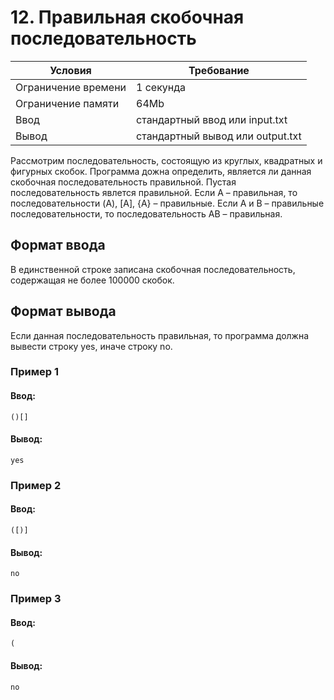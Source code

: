 # 12. Правильная скобочная последовательность

| Условия             | Требование                         |
| ------------------- | ---------------------------------- | 
| Ограничение времени | 1 секунда                          |
| Ограничение памяти  | 64Mb                               |
| Ввод                | стандартный ввод или input.txt     |
| Вывод               | стандартный вывод или output.txt   |

Рассмотрим последовательность, состоящую из круглых, квадратных и фигурных скобок. Программа дожна определить, является ли данная скобочная последовательность правильной. Пустая последовательность явлется правильной. Если A – правильная, то последовательности (A), [A], {A} – правильные. Если A и B – правильные последовательности, то последовательность AB – правильная.

## Формат ввода
В единственной строке записана скобочная последовательность, содержащая не более 100000 скобок.

## Формат вывода
Если данная последовательность правильная, то программа должна вывести строку yes, иначе строку no.

### Пример 1
#### Ввод:
```
()[]
```
#### Вывод:
```
yes
```
### Пример 2
#### Ввод:
```
([)]
```
#### Вывод:
```
no
```
### Пример 3
#### Ввод:
```
(
```
#### Вывод:
```
no
```